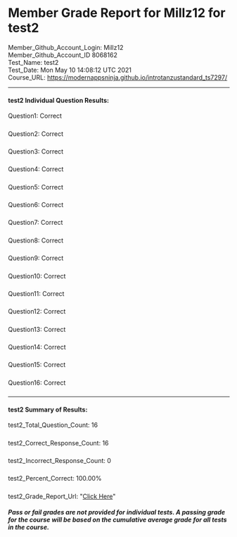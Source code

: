 # Member Grade Report for Millz12 for test2  
   
Member_Github_Account_Login: Millz12  
Member_Github_Account_ID 8068162  
Test_Name: test2  
Test_Date: Mon May 10 14:08:12 UTC 2021  
Course_URL: https://modernappsninja.github.io/introtanzustandard_ts7297/  
   
---  
#### test2 Individual Question Results:  
Question1: Correct  
#####  
Question2: Correct  
#####  
Question3: Correct  
#####  
Question4: Correct  
#####  
Question5: Correct  
#####  
Question6: Correct  
#####  
Question7: Correct  
#####  
Question8: Correct  
#####  
Question9: Correct  
#####  
Question10: Correct  
#####  
Question11: Correct  
#####  
Question12: Correct  
#####  
Question13: Correct  
#####  
Question14: Correct  
#####  
Question15: Correct  
#####  
Question16: Correct  
#####  
---  
#### test2 Summary of Results:  
test2_Total_Question_Count: 16  
#####  
test2_Correct_Response_Count: 16  
#####  
test2_Incorrect_Response_Count: 0  
#####  
test2_Percent_Correct: 100.00%  
#####  
test2_Grade_Report_Url: "[Click Here](https://github.com/modernappsninjas/Millz12/blob/main/static/userdata/courses/introtanzustandard_ts7297/grade_report.pr90.test2.md)"
##### Pass or fail grades are not provided for individual tests. A passing grade for the course will be based on the cumulative average grade for all tests in the course.  
